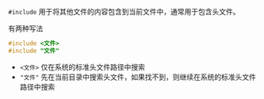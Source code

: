 `#include` 用于将其他文件的内容包含到当前文件中，通常用于包含头文件。

有两种写法

```c
#include <文件>
#include "文件"
```

* `<文件>` 仅在系统的标准头文件路径中搜索
* `"文件"` 先在当前目录中搜索头文件，如果找不到，则继续在系统的标准头文件路径中搜索
